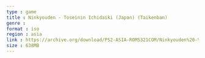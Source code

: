 ```yaml
---
type : game
title : Ninkyouden - Toseinin Ichidaiki (Japan) (Taikenban)
genre : 
format : iso
region : asia
link : https://archive.org/download/PS2-ASIA-ROMS321COM/Ninkyouden%20-%20Toseinin%20Ichidaiki%20%28Japan%29%20%28Taikenban%29.7z
size : 638MB
---
```


